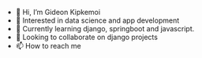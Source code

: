 - 👋 Hi, I’m Gideon Kipkemoi
- 👀 Interested in data science and app development
- 🌱 Currently learning django, springboot and javascript.
- 💞️ Looking to collaborate on django projects
- 📫 How to reach me

<!---
pkemo/pkemo is a ✨ special ✨ repository because its `README.md` (this file) appears on your GitHub profile.
You can click the Preview link to take a look at your changes.
--->
